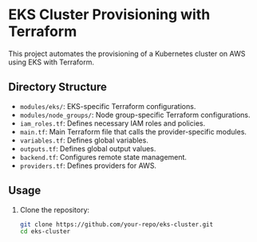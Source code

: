 <h1> EKS Cluster Provisioning with Terraform</h1>

This project automates the provisioning of a Kubernetes cluster on AWS using EKS with Terraform.

<h2>Directory Structure</h2>

- `modules/eks/`: EKS-specific Terraform configurations.
- `modules/node_groups/`: Node group-specific Terraform configurations.
- `iam_roles.tf`: Defines necessary IAM roles and policies.
- `main.tf`: Main Terraform file that calls the provider-specific modules.
- `variables.tf`: Defines global variables.
- `outputs.tf`: Defines global output values.
- `backend.tf`: Configures remote state management.
- `providers.tf`: Defines providers for AWS.

<h2>Usage</h2>

1. Clone the repository:
   ```bash
   git clone https://github.com/your-repo/eks-cluster.git
   cd eks-cluster

   
